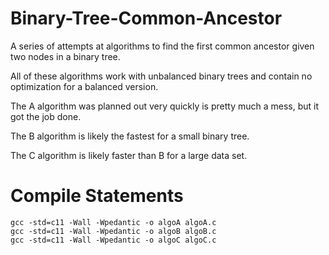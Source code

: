Binary-Tree-Common-Ancestor
===========================

A series of attempts at algorithms to find the first common ancestor given two nodes in a binary tree.

All of these algorithms work with unbalanced binary trees and contain no optimization for a balanced version.

The A algorithm was planned out very quickly is pretty much a mess, but it got the job done.

The B algorithm is likely the fastest for a small binary tree.

The C algorithm is likely faster than B for a large data set. 

Compile Statements
==================

```
gcc -std=c11 -Wall -Wpedantic -o algoA algoA.c
gcc -std=c11 -Wall -Wpedantic -o algoB algoB.c
gcc -std=c11 -Wall -Wpedantic -o algoC algoC.c
```
